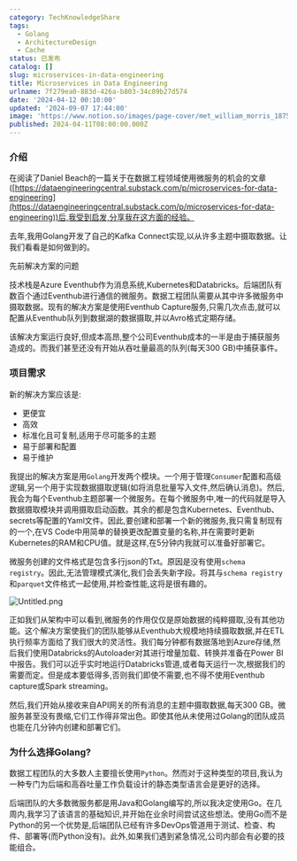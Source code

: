 ```yaml
---
category: TechKnowledgeShare
tags:
  - Golang
  - ArchitectureDesign
  - Cache
status: 已发布
catalog: []
slug: microservices-in-data-engineering
title: Microservices in Data Engineering
urlname: 7f279ea0-883d-426a-b803-34c09b27d574
date: '2024-04-12 00:10:00'
updated: '2024-09-07 17:44:00'
image: 'https://www.notion.so/images/page-cover/met_william_morris_1875.jpg'
published: 2024-04-11T08:00:00.000Z
---
```


### 介绍


在阅读了Daniel Beach的一篇关于在数据工程领域使用微服务的机会的文章([https://dataengineeringcentral.substack.com/p/microservices-for-data-engineering](https://dataengineeringcentral.substack.com/p/microservices-for-data-engineering))后,我受到启发,分享我在这方面的经验。


去年,我用Golang开发了自己的Kafka Connect实现,以从许多主题中摄取数据。让我们看看是如何做到的。


先前解决方案的问题


技术栈是Azure Eventhub作为消息系统,Kubernetes和Databricks。后端团队有数百个通过Eventhub进行通信的微服务。数据工程团队需要从其中许多微服务中摄取数据。现有的解决方案是使用Eventhub Capture服务,只需几次点击,就可以配置从Eventhub队列到数据湖的数据摄取,并以Avro格式定期存储。


该解决方案运行良好,但成本高昂,整个公司Eventhub成本的一半是由于捕获服务造成的。而我们甚至还没有开始从吞吐量最高的队列(每天300 GB)中捕获事件。


### 项目需求


新的解决方案应该是:

- 更便宜
- 高效
- 标准化且可复制,适用于尽可能多的主题
- 易于部署和配置
- 易于维护

我提出的解决方案是用`Golang`开发两个模块。一个用于管理`Consumer`配置和高级逻辑,另一个用于实现数据摄取逻辑(如将消息批量写入文件,然后确认消息)。然后,我会为每个Eventhub主题部署一个微服务。在每个微服务中,唯一的代码就是导入数据摄取模块并调用摄取启动函数。其余的都是包含Kubernetes、Eventhub、secrets等配置的Yaml文件。因此,要创建和部署一个新的微服务,我只需复制现有的一个,在VS Code中用简单的替换更改配置变量的名称,并在需要时更新Kubernetes的RAM和CPU值。就是这样,在5分钟内我就可以准备好部署它。


微服务创建的文件格式是包含多行json的Txt。原因是没有使用`schema registry`。因此,无法管理模式演化,我们会丢失新字段。将其与`schema registry`和`parquet`文件格式一起使用,并检查性能,这将是很有趣的。


![Untitled.png](https://prod-files-secure.s3.us-west-2.amazonaws.com/5d24fe63-e567-4804-86f9-9fdc62e13082/4e0f8d5d-b295-4408-9363-660688d511a9/Untitled.png?X-Amz-Algorithm=AWS4-HMAC-SHA256&X-Amz-Content-Sha256=UNSIGNED-PAYLOAD&X-Amz-Credential=ASIAZI2LB4662HECPG7X%2F20250221%2Fus-west-2%2Fs3%2Faws4_request&X-Amz-Date=20250221T053639Z&X-Amz-Expires=3600&X-Amz-Security-Token=IQoJb3JpZ2luX2VjEKX%2F%2F%2F%2F%2F%2F%2F%2F%2F%2FwEaCXVzLXdlc3QtMiJHMEUCIDKigC0hmPBfCGQjxiiX7wjUuiahcVa7mBuVWy9GQaudAiEAwsUAi1RLQjXHfGNr%2BIABReFmYa93tx6vk5T8LW9Js4QqiAQIzv%2F%2F%2F%2F%2F%2F%2F%2F%2F%2FARAAGgw2Mzc0MjMxODM4MDUiDPXR%2FVGVDaADErOQKSrcA17wbu45nMGeVuqwZ3I6gllgsYWPCzhwCeL0S4rXVZdPMlazMgGWHHnrxnjfFYQ1rxbf5wM1K%2BD8sIgg6lcR0ZBI6RUs46t%2BGm%2FuJi%2FKEMi8sxRdDnVyjbCzEVHc9VT6S5N0widuJOr74JIr5r2PVyGXS4zO1PpDYlclgbIlRtw%2BQsUxQaJ%2BL70CzK2pyQWiJUCGCDOd5ilZ2Rs4CaxCE0jusEr9anSLmu8aq9Y9ilbr%2Fgp%2FetLth34AKNB4yyJkTvAff7ppNXVX4auPcrrdIG3jblOGZJqf2c4%2FzVsHjozGgjR2QUDruNcP%2F52pX1G2jIgRcs9Uchgr%2BeT8BSjXID03qQFRsImEMysLQBojchLh6HAAPamSX7I98XpSsZc7zy7xoKoTfxZX1U0lMxhYKcag70bcJXnLqMwmSBP%2BqwRq2GmlteBqeak6XOk5sQpKDdmbEUDNqEHCmBy6Tif4nq27VcNGc%2FqLi9H1VKcCnicxOqa%2BG9TElj%2Bd34BED3C9VbFKSN5wm6I8fMru8mQGhlkPakhiC3jIaf1J9U6kpODYCMMXg4LgydRk8EkXp8RIzTqsSCG7I0ip28bmDKVhS7bz0bQz%2FWQjfqvedahsomtwgPa0DDat4OqVDtN9MPmE4L0GOqUBkVJisux7MduQSep3gV1xR4r%2BrQC4ONmQT%2FhBW6SM90JEJ5%2BktZM6CUdzA4tO6G6Ej%2FJH5TAZOvgl034Sg%2FMhLMn0VQtfR8fiYgeZCGtmxYCMi%2BPoEECJbZt5IMjw17%2FE5oQqS4Og%2B%2BVwy2uw%2Fc01TjAjQEe3SystjZjaNaCKzQqmcewZJbi6ka8lhlwdddV1SHudyTXGvBpwoHj7XYAagMBy8SDh&X-Amz-Signature=1d0812f33391243a80fba2aaafee0ad4de393106b93e1fd736c3c5a6ef1c06f7&X-Amz-SignedHeaders=host&x-id=GetObject)


正如我们从架构中可以看到,微服务的作用仅仅是原始数据的纯粹摄取,没有其他功能。这个解决方案使我们的团队能够从Eventhub大规模地持续摄取数据,并在ETL执行频率方面给了我们很大的灵活性。我们每分钟都有数据落地到Azure存储,然后我们使用Databricks的Autoloader对其进行增量加载、转换并准备在Power BI中报告。我们可以近乎实时地运行Databricks管道,或者每天运行一次,根据我们的需要而定。但是成本要低得多,否则我们即使不需要,也不得不使用Eventhub capture或Spark streaming。


然后,我们开始从接收来自API网关的所有消息的主题中摄取数据,每天300 GB。微服务甚至没有畏缩,它们工作得非常出色。即使其他从未使用过Golang的团队成员也能在几分钟内创建和部署它们。


### 为什么选择Golang?


数据工程团队的大多数人主要擅长使用`Python`。然而对于这种类型的项目,我认为一种专门为后端和高吞吐量工作负载设计的静态类型语言会是更好的选择。


后端团队的大多数微服务都是用Java和Golang编写的,所以我决定使用Go。在几周内,我学习了该语言的基础知识,并开始在业余时间尝试这些想法。使用Go而不是Python的另一个优势是,后端团队已经有许多DevOps管道用于测试、检查、构件、部署等(而Python没有)。此外,如果我们遇到紧急情况,公司内部会有必要的技能组合。

